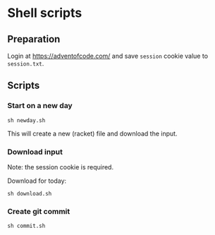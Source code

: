 # Shell scripts


## Preparation

Login at https://adventofcode.com/ and save `session` cookie value to `session.txt`.

## Scripts

### Start on a new day

```shell
sh newday.sh
```

This will create a new (racket) file and download the input.

### Download input

Note: the session cookie is required.

Download for today:

```shell
sh download.sh
```

### Create git commit

```shell
sh commit.sh
```
